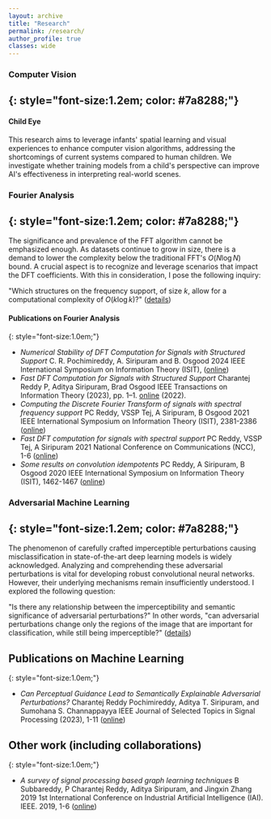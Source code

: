 ```yaml
---
layout: archive
title: "Research"
permalink: /research/
author_profile: true
classes: wide
---
```


### Computer Vision
{: style="font-size:1.2em; color: #7a8288;"}
---

#### Child Eye
This research aims to leverage infants' spatial learning and visual experiences to enhance computer vision algorithms, addressing the shortcomings of current systems compared to human children. We investigate whether training models from a child's perspective can improve AI's effectiveness in interpreting real-world scenes.

<!---
#### 3D stomata segmentation 
Stomata are microscopic pores on plant surfaces that regulate photosynthesis in crops essential for food and sustainable materials. This research seeks to automate the 3D segmentation of stomatal guard cells from confocal microscopy data, overcoming challenges such as hardware limitations, difficult localization, and low optical resolution to enable accurate measurement of their morphology for studying physiology and biomechanics.
-->

### Fourier Analysis
{: style="font-size:1.2em; color: #7a8288;"}
---

 The significance and prevalence of the FFT algorithm cannot be emphasized enough. As datasets continue to grow in size, there is a demand to lower the complexity below the traditional FFT's $O(N \log N)$ bound. A crucial aspect is to recognize and leverage scenarios that impact the DFT coefficients. With this in consideration, I pose the following inquiry:

"Which structures on the frequency support, of size $k$, allow for a computational complexity of $O(k\log k)$?" ([details](https://ieeexplore.ieee.org/document/10308632))
        
#### Publications on Fourier Analysis
{: style="font-size:1.0em;"}

- *Numerical Stability of DFT Computation for Signals with Structured Support* C. R. Pochimireddy, A. Siripuram and B. Osgood
2024 IEEE International Symposium on Information Theory (ISIT), ([online]([https://ieeexplore.ieee.org/stamp/stamp.jsp?arnumber=9174204](https://ieeexplore.ieee.org/document/10619543)))
- *Fast DFT Computation for Signals with Structured Support*  Charantej Reddy P, Aditya Siripuram, Brad Osgood IEEE Transactions on Information Theory (2023), pp. 1–1. [online](https://ieeexplore.ieee.org/document/10308632) (2022).
- *Computing the Discrete Fourier Transform of signals with spectral frequency support*  PC Reddy, VSSP Tej, A Siripuram, B Osgood
2021 IEEE International Symposium on Information Theory (ISIT), 2381-2386 ([online](https://ieeexplore.ieee.org/stamp/stamp.jsp?arnumber=9518104))
- *Fast DFT computation for signals with spectral support* PC Reddy, VSSP Tej, A Siripuram
2021 National Conference on Communications (NCC), 1-6 ([online](https://ieeexplore.ieee.org/document/9530137))
- *Some results on convolution idempotents* PC Reddy, A Siripuram, B Osgood
2020 IEEE International Symposium on Information Theory (ISIT), 1462-1467 ([online](https://ieeexplore.ieee.org/stamp/stamp.jsp?arnumber=9174204))

### Adversarial Machine Learning
{: style="font-size:1.2em; color: #7a8288;"}
---

The phenomenon of carefully crafted imperceptible perturbations causing misclassification in state-of-the-art deep learning models is widely acknowledged. Analyzing and comprehending these adversarial perturbations is vital for developing robust convolutional neural networks. However, their underlying mechanisms remain insufficiently understood. I explored the following question:

"Is there any relationship between the imperceptibility and semantic significance of adversarial perturbations?" In other words, "can adversarial perturbations change only the regions of the image that are important for classification, while still being imperceptible?" ([details](https://ieeexplore.ieee.org/abstract/document/10073613))

## Publications on Machine Learning
{: style="font-size:1.0em;"}
- *Can Perceptual Guidance Lead to Semantically Explainable Adversarial Perturbations?* Charantej Reddy Pochimireddy, Aditya T. Siripuram, and Sumohana S. Channappayya
IEEE Journal of Selected Topics in Signal Processing (2023), 1-11 ([online](https://ieeexplore.ieee.org/abstract/document/10073613))

## Other work (including collaborations)
{: style="font-size:1.0em;"}
- *A survey of signal processing based graph learning techniques* B Subbareddy, P Charantej Reddy, Aditya Siripuram, and Jingxin Zhang
2019 1st International Conference on Industrial Artificial Intelligence (IAI). IEEE. 2019, 1-6 ([online](https://ieeexplore.ieee.org/document/8850827))
